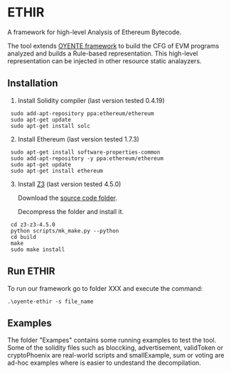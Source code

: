 ETHIR
=====


A framework for high-level Analysis of Ethereum Bytecode.

The tool extends [OYENTE framework](https://github.com/melonproject/oyente) to build the CFG of EVM programs analyzed and builds a Rule-based representation. This high-level representation can be injected in other resource static analayzers. 

## Installation
1. Install Solidity compiler (last version tested 0.4.19)
```
 sudo add-apt-repository ppa:ethereum/ethereum
 sudo apt-get update
 sudo apt-get install solc
```

2. Install Ethereum (last version tested 1.7.3)
```
 sudo apt-get install software-properties-common
 sudo add-apt-repository -y ppa:ethereum/ethereum
 sudo apt-get update
 sudo apt-get install ethereum
```

3. Install [Z3](https://github.com/Z3Prover/z3/releases) (last version tested 4.5.0)

   Download the [source code folder](https://github.com/Z3Prover/z3/releases/tag/z3-4.5.0).

   Decompress the folder and install it.
```
 cd z3-z3-4.5.0
 python scripts/mk_make.py --python
 cd build
 make
 sudo make install
```
## Run ETHIR
To run our framework go to folder XXX and execute the command:
```
.\oyente-ethir -s file_name 
```

## Examples
The folder "Exampes" contains some running examples to test the tool.
Some of the solidity files such as bloccking, advertisement, validToken or cryptoPhoenix are real-world scripts and smallExample, sum or voting are ad-hoc examples where is easier to undestand the decompilation.

